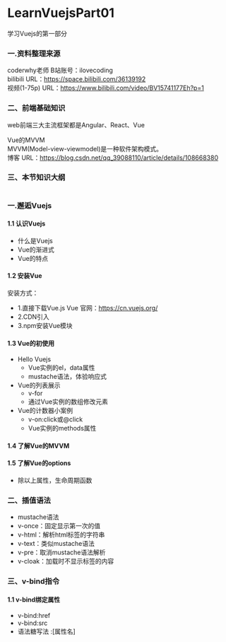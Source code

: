 # LearnVuejsPart01
学习Vuejs的第一部分

### 一.资料整理来源  
coderwhy老师  B站账号：ilovecoding  
bilibili URL：https://space.bilibili.com/36139192  
视频(1-75p) URL：https://www.bilibili.com/video/BV15741177Eh?p=1
  
### 二、前端基础知识  
web前端三大主流框架都是Angular、React、Vue  
  
Vue的MVVM  
MVVM(Model-view-viewmodel)是一种软件架构模式。  
博客 URL：https://blog.csdn.net/qq_39088110/article/details/108668380  
  
### 三、本节知识大纲  
#
### 一.邂逅Vuejs  
#### 1.1 认识Vuejs
* 什么是Vuejs
* Vue的渐进式
* Vue的特点

#### 1.2 安装Vue  
安装方式：
* 1.直接下载Vue.js Vue 官网：https://cn.vuejs.org/  
* 2.CDN引入
* 3.npm安装Vue模块 
#### 1.3 Vue的初使用  
* Hello Vuejs  
  * Vue实例的el，data属性
  * mustache语法，体验响应式  
* Vue的列表展示  
  * v-for  
  * 通过Vue实例的数组修改元素
* Vue的计数器小案例
  * v-on:click或@click
  * Vue实例的methods属性
  
#### 1.4 了解Vue的MVVM
  
#### 1.5 了解Vue的options
* 除以上属性，生命周期函数
    
 ### 二、插值语法  
 * mustache语法
 * v-once：固定显示第一次的值
 * v-html：解析html标签的字符串
 * v-text：类似mustache语法
 * v-pre：取消mustache语法解析
 * v-cloak：加载时不显示标签的内容
  
### 三、v-bind指令
#### 1.1 v-bind绑定属性
* v-bind:href
* v-bind:src
* 语法糖写法 :[属性名]


